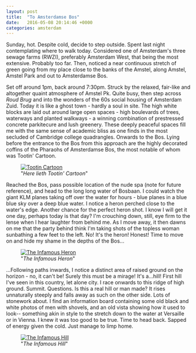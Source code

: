 ```yaml
---
layout: post
title:  "To Amsterdamse Bos"
date:   2016-05-08 20:14:46 +0000
categories: amsterdam
---
```


Sunday, hot. Despite cold, decide to step outside. Spent last night 
contemplating where to walk today. Considered one of Amsterdam's three sewage 
farms (RWZI), preferably Amsterdam West, that being the most extensive. 
Probably too far. Then, noticed a near continuous stretch of green going from 
my place close to the banks of the Amstel, along Amstel, Amstel Park and out 
to Amsterdamse Bos.

Set off around 1pm, back around 7:30pm. Struck by the relaxed, fair-like and 
altogether quaint atmosphere of Amstel Pk. Quite busy, then step across 
*Roud Brug* and into the wonders of the 60s social housing of Amsterdam Zuid. 
Today it is like a ghost town - hardly a soul in site. The high white blocks 
are laid out around large open spaces - high boulevards of trees, waterways 
and planted walkways - a winning combination of prestressed concrete 
parkitecure and lush greenery. These deeply peaceful spaces fill me with the 
same sense of academic bliss as one finds in the most secluded of Cambridge 
college quadrangles. Onwards to the Bos. Lying before the entrance to the Bos 
from this approach are the highly decorated coffins of the Pharaohs of 
Amsterdamse Bos, the most notable of whom was Tootin' Cartoon.

<figure>
	<a href='https://imgur.com/r5iV4Ot'>
		<img src='https://i.imgur.com/r5iV4Otl.jpg' alt='Tootin Cartoon' >
	</a>	
    <figcaption>"<i>Here lieth Tootin' Cartoon</i>"</figcaption>
</figure>

Reached the Bos, pass possible location of the nude spa (note for future 
reference), and head to the long long water of Bosbaan. I could watch the 
giant KLM planes taking off over the water for hours - blue planes in a blue 
blue sky over a deep blue water. I notice a heron perched close to the 
water's edge. Another chance for the perfect heron shot. I know I will get it 
one day, perhaps today is that day? I'm crouching down, still, eye firm to 
the lense when I hear laughter from behind me. As I move away, it then dawns 
on me that the party behind think I'm taking shots of the topless woman 
sunbathing a few feet to the left. No! It's the heron! Honest! Time to move 
on and hide my shame in the depths of the Bos...

<figure>
	<a href='https://imgur.com/iFMm2si'>
		<img src='https://i.imgur.com/iFMm2sil.jpg' alt='The Infamous Heron' >
	</a>	
    <figcaption>"<i>The Infamous Heron</i>"</figcaption>
</figure>

...Following paths inwards, I notice a distinct area of raised ground on 
the horizon - no, it can't be! Surely this must be a mirage! It's a...hill! 
First hill I've seen in this country, let alone city. I race onwards to 
this ridge of high ground. Summit. Questions. Is this a real hill or man 
made? It rises unnaturally steeply and falls away as such on the other 
side. Lots of stonework about. I find an information board containing some 
old black and white photos of men with shovels, and an old vista showing 
how it used to look-- something akin in style to the stretch down to the 
water at Versaille or in Vienna. I knew it was too good to be true. Time 
to head back. Sapped of energy given the cold. Just manage to limp home.

<figure>
	<a href='https://imgur.com/wv6tP1Y'>
		<img src='https://i.imgur.com/wv6tP1Yl.jpg' alt='The Infamous Hill' >
	</a>	
    <figcaption>"<i>The Infamous Hill</i>"</figcaption>
</figure>
